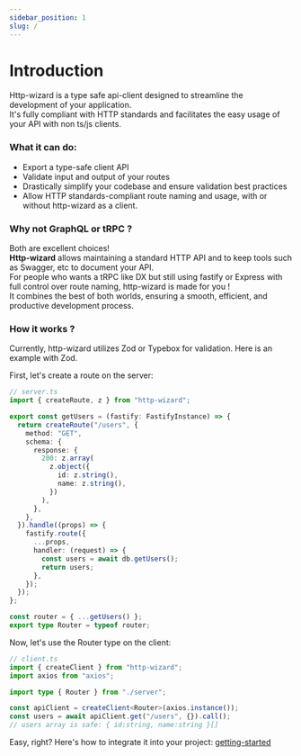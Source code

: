 ```yaml
---
sidebar_position: 1
slug: /
---
```


# Introduction

Http-wizard is a type safe api-client designed to streamline the development of your application.  
It's fully compliant with HTTP standards and facilitates the easy usage of your API with non ts/js clients.

### What it can do:

- Export a type-safe client API
- Validate input and output of your routes
- Drastically simplify your codebase and ensure validation best practices
- Allow HTTP standards-compliant route naming and usage, with or without http-wizard as a client.

### Why not GraphQL or tRPC ?

Both are excellent choices!  
<b>Http-wizard</b> allows maintaining a standard HTTP API and to keep tools such as Swagger, etc to document your API.  
For people who wants a tRPC like DX but still using fastify or Express with full control over route naming, http-wizard is made for you !  
It combines the best of both worlds, ensuring a smooth, efficient, and productive development process.

### How it works ?

Currently, http-wizard utilizes Zod or Typebox for validation.
Here is an example with Zod.

First, let's create a route on the server:

```typescript title="Route creation with Fastify and Zod"
// server.ts
import { createRoute, z } from "http-wizard";

export const getUsers = (fastify: FastifyInstance) => {
  return createRoute("/users", {
    method: "GET",
    schema: {
      response: {
        200: z.array(
          z.object({
            id: z.string(),
            name: z.string(),
          })
        ),
      },
    },
  }).handle((props) => {
    fastify.route({
      ...props,
      handler: (request) => {
        const users = await db.getUsers();
        return users;
      },
    });
  });
};

const router = { ...getUsers() };
export type Router = typeof router;
```

Now, let's use the Router type on the client:

```typescript title="Client instanciation with axios"
// client.ts
import { createClient } from "http-wizard";
import axios from "axios";

import type { Router } from "./server";

const apiClient = createClient<Router>(axios.instance());
const users = await apiClient.get("/users", {}).call();
// users array is safe: { id:string, name:string }[]
```

Easy, right?
Here's how to integrate it into your project:
[getting-started](/getting-started)
